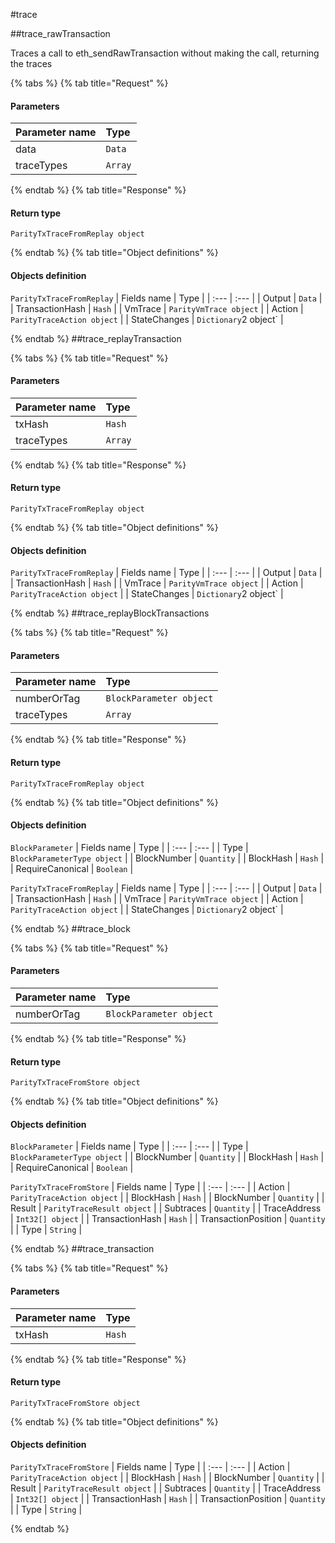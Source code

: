 #trace

##trace\_rawTransaction

Traces a call to eth_sendRawTransaction without making the call, returning the traces 

{% tabs %}
{% tab title="Request" %}
#### **Parameters**

| Parameter name | Type |
| :--- | :--- |
| data | `Data` |
| traceTypes | `Array` |
{% endtab %}
{% tab title="Response" %}

#### Return type
`ParityTxTraceFromReplay object`

{% endtab %}
{% tab title="Object definitions" %}
#### Objects definition

`ParityTxTraceFromReplay`
| Fields name | Type |
| :--- | :--- |
| Output | `Data` |
| TransactionHash | `Hash` |
| VmTrace | `ParityVmTrace object` |
| Action | `ParityTraceAction object` |
| StateChanges | `Dictionary`2 object` |

{% endtab %}
##trace\_replayTransaction

 

{% tabs %}
{% tab title="Request" %}
#### **Parameters**

| Parameter name | Type |
| :--- | :--- |
| txHash | `Hash` |
| traceTypes | `Array` |
{% endtab %}
{% tab title="Response" %}

#### Return type
`ParityTxTraceFromReplay object`

{% endtab %}
{% tab title="Object definitions" %}
#### Objects definition

`ParityTxTraceFromReplay`
| Fields name | Type |
| :--- | :--- |
| Output | `Data` |
| TransactionHash | `Hash` |
| VmTrace | `ParityVmTrace object` |
| Action | `ParityTraceAction object` |
| StateChanges | `Dictionary`2 object` |

{% endtab %}
##trace\_replayBlockTransactions

 

{% tabs %}
{% tab title="Request" %}
#### **Parameters**

| Parameter name | Type |
| :--- | :--- |
| numberOrTag | `BlockParameter object` |
| traceTypes | `Array` |
{% endtab %}
{% tab title="Response" %}

#### Return type
`ParityTxTraceFromReplay object`

{% endtab %}
{% tab title="Object definitions" %}
#### Objects definition

`BlockParameter`
| Fields name | Type |
| :--- | :--- |
| Type | `BlockParameterType object` |
| BlockNumber | `Quantity` |
| BlockHash | `Hash` |
| RequireCanonical | `Boolean` |

`ParityTxTraceFromReplay`
| Fields name | Type |
| :--- | :--- |
| Output | `Data` |
| TransactionHash | `Hash` |
| VmTrace | `ParityVmTrace object` |
| Action | `ParityTraceAction object` |
| StateChanges | `Dictionary`2 object` |

{% endtab %}
##trace\_block

 

{% tabs %}
{% tab title="Request" %}
#### **Parameters**

| Parameter name | Type |
| :--- | :--- |
| numberOrTag | `BlockParameter object` |
{% endtab %}
{% tab title="Response" %}

#### Return type
`ParityTxTraceFromStore object`

{% endtab %}
{% tab title="Object definitions" %}
#### Objects definition

`BlockParameter`
| Fields name | Type |
| :--- | :--- |
| Type | `BlockParameterType object` |
| BlockNumber | `Quantity` |
| BlockHash | `Hash` |
| RequireCanonical | `Boolean` |

`ParityTxTraceFromStore`
| Fields name | Type |
| :--- | :--- |
| Action | `ParityTraceAction object` |
| BlockHash | `Hash` |
| BlockNumber | `Quantity` |
| Result | `ParityTraceResult object` |
| Subtraces | `Quantity` |
| TraceAddress | `Int32[] object` |
| TransactionHash | `Hash` |
| TransactionPosition | `Quantity` |
| Type | `String` |

{% endtab %}
##trace\_transaction

 

{% tabs %}
{% tab title="Request" %}
#### **Parameters**

| Parameter name | Type |
| :--- | :--- |
| txHash | `Hash` |
{% endtab %}
{% tab title="Response" %}

#### Return type
`ParityTxTraceFromStore object`

{% endtab %}
{% tab title="Object definitions" %}
#### Objects definition

`ParityTxTraceFromStore`
| Fields name | Type |
| :--- | :--- |
| Action | `ParityTraceAction object` |
| BlockHash | `Hash` |
| BlockNumber | `Quantity` |
| Result | `ParityTraceResult object` |
| Subtraces | `Quantity` |
| TraceAddress | `Int32[] object` |
| TransactionHash | `Hash` |
| TransactionPosition | `Quantity` |
| Type | `String` |

{% endtab %}
